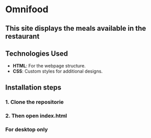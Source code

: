 # Omnifood

## This site displays the meals available in the restaurant

## Technologies Used

- **HTML**: For the webpage structure.
- **CSS**: Custom styles for additional designs.

## Installation steps

### 1. Clone the repositorie

### 2. Then open index.html

### For desktop only
